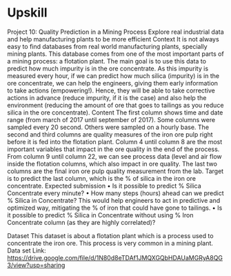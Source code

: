 # Upskill
Project 10: Quality Prediction in a Mining Process
Explore real industrial data and help manufacturing plants to be more efficient
Context
It is not always easy to find databases from real world manufacturing plants, specially mining plants. This database comes from one of the most important parts of a mining process: a flotation plant.
The main goal is to use this data to predict how much impurity is in the ore concentrate. As this impurity is measured every hour, if we can predict how much silica (impurity) is in the ore concentrate, we can help the engineers, giving them early information to take actions (empowering!). Hence, they will be able to take corrective actions in advance (reduce impurity, if it is the case) and also help the environment (reducing the amount of ore that goes to tailings as you reduce silica in the ore concentrate).
Content
The first column shows time and date range (from march of 2017 until september of 2017). Some columns were sampled every 20 second. Others were sampled on a hourly base.
The second and third columns are quality measures of the iron ore pulp right before it is fed into the flotation plant. Column 4 until column 8 are the most important variables that impact in the ore quality in the end of the process. From column 9 until column 22, we can see process data (level and air flow inside the flotation columns, which also impact in ore quality. The last two columns are the final iron ore pulp quality measurement from the lab.
Target is to predict the last column, which is the % of silica in the iron ore concentrate.
Expected submission
•	Is it possible to predict % Silica Concentrate every minute?
•	How many steps (hours) ahead can we predict % Silica in Concentrate? This would help engineers to act in predictive and optimized way, mitigating the % of iron that could have gone to tailings.
•	Is it possible to predict % Silica in Concentrate without using % Iron Concentrate column (as they are highly correlated)?

Dataset
This dataset is about a flotation plant which is a process used to concentrate the iron ore. This process is very common in a mining plant.
Data set Link:
https://drive.google.com/file/d/1N80d8eTDAf1JMQXGQbHDAUaMGRyA8QG3/view?usp=sharing 
